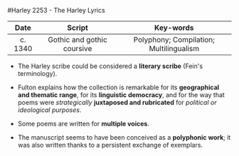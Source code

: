 #Harley 2253 - The Harley Lyrics

|Date|Script|Key-words|
|:---:|:---:|:---:|
|c. 1340|Gothic and gothic coursive|Polyphony; Compilation; Multilingualism|

- The Harley scribe could be considered a __literary scribe__ (Fein's terminology).

- Fulton explains how the collection is remarkable for its __geographical and thematic range__, for its __linguistic democracy__, and for the way that poems were _strategically_ __juxtaposed and rubricated__ for _political or ideological purposes_.

- Some poems are written for __multiple voices__.

- The manuscript seems to have been conceived as a __polyphonic work__; it was also written thanks to a persistent exchange of exemplars.
